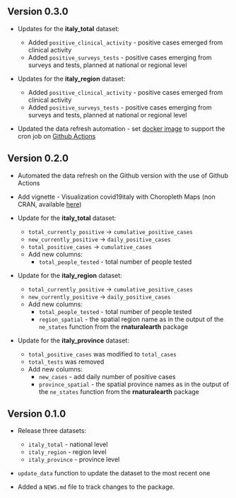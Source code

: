 ## Version 0.3.0
* Updates for the **italy_total** dataset:

  - Added `positive_clinical_activity` - positive cases emerged from clinical activity
  - Added `positive_surveys_tests` - positive cases emerging from surveys and tests, planned at national or regional level

* Updates for the **italy_region** dataset:

  - Added `positive_clinical_activity` - positive cases emerged from clinical activity
  - Added `positive_surveys_tests` - positive cases emerging from surveys and tests, planned at national or regional level

* Updated the data refresh automation - set [docker image](https://hub.docker.com/r/rkrispin/covid19italy) to support the cron job on [Github Actions](https://github.com/RamiKrispin/covid19Italy/blob/master/.github/workflows/data_refresh_docker.yml)


## Version 0.2.0

* Automated the data refresh on the Github version with the use of Github Actions
* Add vignette - Visualization covid19italy with Choropleth Maps (non CRAN, available [here](https://covid19r.github.io/covid19italy/articles/geospatial_visualization.html))
* Update for the **italy_total** dataset:
  - `total_currently_positive` -> `cumulative_positive_cases`
  - `new_currently_positive` -> `daily_positive_cases`
  - `total_positive_cases` -> `cumulative_cases`
  - Add new columns:
      - `total_people_tested` - total number of people tested 
  
* Update for the **italy_region** dataset:
  - `total_currently_positive` -> `cumulative_positive_cases`
  - `new_currently_positive` -> `daily_positive_cases`
   - Add new columns:
      - `total_people_tested` - total number of people tested 
      - `region_spatial` - the spatial region name as in the output of the `ne_states` function from the **rnaturalearth** package

* Update for the **italy_province** dataset:
  - `total_positive_cases` was modified to `total_cases`
  -  `total_tests` was removed
  - Add new columns:
      - `new_cases` - add daily number of positive cases
      - `province_spatial` - the spatial province names as in the output of the `ne_states` function from the **rnaturalearth** package

## Version 0.1.0

* Release three datasets:
  - `italy_total` - national level
  - `italy_region` - region level
  - `italy_province` - province level
* `update_data` function to update the dataset to the most recent one


* Added a `NEWS.md` file to track changes to the package.
